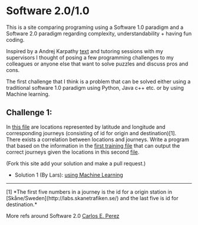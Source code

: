 # Software 2.0/1.0
This is a site comparing programing using a Software 1.0 paradigm and a Software 2.0 paradigm regarding complexity, understandability + having fun coding.

Inspired by a Andrej Karpathy [text](https://medium.com/@karpathy/software-2-0-a64152b37c35) and tutoring sessions with my supervisors I thought of posing a few programming challenges to my colleagues or anyone else that want to solve puzzles and discuss pros and cons.

The first challenge that I think is a problem that can be solved either using a traditional software 1.0 paradigm using Python, Java c++ etc. or by using Machine learning.

## Challenge 1:
In [this file](data.csv) are locations represented by latitude and longitude and corresponding journeys (consisting of id for origin and destination)[1]. There exists a correlation between locations and journeys. Write a program that based on the information in the [first training file](data.csv) that can output the correct journeys given the locations in this second [file](dataTest.csv).

(Fork this site add your solution and make a pull request.)

* Solution 1 (By Lars): [using Machine Learning](fastai.ipynb)

<hr>
[1] *The first five numbers in a journey is the id for a origin station in [Skåne/Sweden](http://labs.skanetrafiken.se/) and the last five is id for destination.*

More refs around Software 2.0
[Carlos E. Perez](https://medium.com/intuitionmachine/is-deep-learning-software-2-0-cc7ad46b138f)
